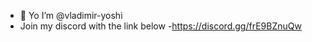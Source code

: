 - 👋 Yo I’m @vladimir-yoshi
- Join my discord with the link below
-https://discord.gg/frE9BZnuQw


<!---
vladimir-yoshi-1/vladimir-yoshi-1 is a ✨ special ✨ repository because its `README.md` (this file) appears on your GitHub profile.
You can click the Preview link to take a look at your changes.
--->
